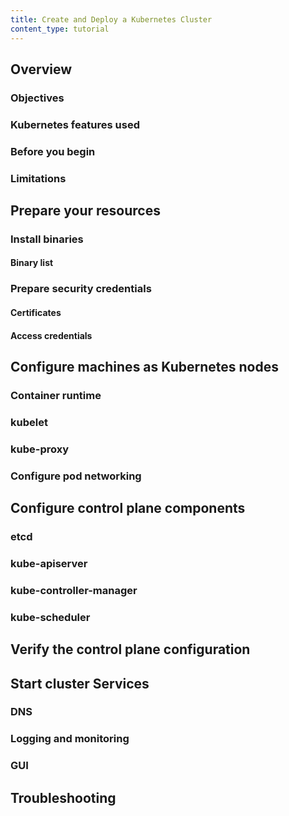 ```yaml
---
title: Create and Deploy a Kubernetes Cluster
content_type: tutorial
---
```


## Overview

### Objectives

### Kubernetes features used

### Before you begin

### Limitations

## Prepare your resources

### Install binaries

#### Binary list

### Prepare security credentials

#### Certificates

#### Access credentials

## Configure machines as Kubernetes nodes

### Container runtime

### kubelet

### kube-proxy

### Configure pod networking

## Configure control plane components

### etcd

### kube-apiserver

### kube-controller-manager

### kube-scheduler

## Verify the control plane configuration

## Start cluster Services

### DNS

### Logging and monitoring

### GUI

## Troubleshooting



